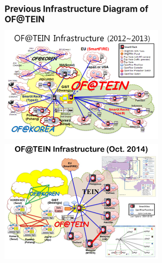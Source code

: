 # Previous Infrastructure Diagram of OF@TEIN

![of tein_playground_2013](../Images/playground-1.png)

![of tein playground_2014](../Images/playground-2.jpg)
